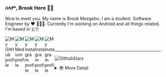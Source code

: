 ### ሰላም, Brook Here 👋🏾

Nice to meet you. My name is Brook Mezgebu. I am a student. Software Engineer by ♥ 👨🏾‍💻.
Currently I'm working on Android and all things related. I'm based in 🇪🇹

<a href="https://github.com/brookmg">
  <img width="32" align="left"
     alt="My GitHub profile"
     src="https://cdn.jsdelivr.net/npm/simple-icons@v3/icons/github.svg">
</a>
<a href="https://medium.com/@brookmezgebu">
  <img width="32" align="left"
     alt="My Medium profile"
     src="https://cdn.jsdelivr.net/npm/simple-icons@v3/icons/medium.svg">
</a>
<a href="https://www.instagram.com/brookmg8">
  <img width="32" align="left"
     alt="My Instagram profile"
     src="https://cdn.jsdelivr.net/npm/simple-icons@v3/icons/instagram.svg">
</a>
<a href="https://www.twitter.com/brook_mezgebu">
  <img width="32" align="left"
     alt="My Instagram profile"
     src="https://cdn.jsdelivr.net/npm/simple-icons@v3/icons/twitter.svg">
</a>
<a href="https://t.me/brookmg">
  <img width="32" align="left"
     alt="My Instagram profile"
     src="https://cdn.jsdelivr.net/npm/simple-icons@v3/icons/telegram.svg">
</a>
<br><br>
<hr/>

![GithubStars](https://github-readme-stats.vercel.app/api/?username=brookmg&show_icons=true&title_color=fff&icon_color=79ff97&text_color=9f9f9f&bg_color=151515)
  

<!-- [![Spotify](https://spotify-readme-plum.vercel.app/api/spotify-playing)](https://open.spotify.com/user/wqe3ges2o5xoao39bv0h065uf) -->

<!--
```diff
- !!! For all those dark-theme lovers out there, github doesn't 
- support markdown with custom background or text color 😞. 
- Make your voice heard on 👇🏾
[this issue](https://github.com/github/markup/issues/1373)
```
-->

<details>
<summary> 😎 More Detail </summary>


<!--START_SECTION:waka-->
![Profile Views](http://img.shields.io/badge/Profile%20Views-9-blue)

**🐱 My Github Data** 

> 🏆 1,032 Contributions in the Year 2020
 > 
> 📦 117.2 kB Used in Github's Storage 
 > 
> 💼 Opted to Hire
 > 
> 📜 49 Public Repositories
 > 
> 🔑 38 Private Repositories 

**I'm an Early 🐤** 

```text
🌞 Morning    140 commits    ██░░░░░░░░░░░░░░░░░░░░░░░   9.5% 
🌆 Daytime    598 commits    ██████████░░░░░░░░░░░░░░░   40.6% 
🌃 Evening    511 commits    ████████░░░░░░░░░░░░░░░░░   34.69% 
🌙 Night      224 commits    ███░░░░░░░░░░░░░░░░░░░░░░   15.21%

```
📅 **I'm Most Productive on Sunday** 

```text
Monday       254 commits    ████░░░░░░░░░░░░░░░░░░░░░   17.24% 
Tuesday      173 commits    ███░░░░░░░░░░░░░░░░░░░░░░   11.74% 
Wednesday    138 commits    ██░░░░░░░░░░░░░░░░░░░░░░░   9.37% 
Thursday     168 commits    ██░░░░░░░░░░░░░░░░░░░░░░░   11.41% 
Friday       200 commits    ███░░░░░░░░░░░░░░░░░░░░░░   13.58% 
Saturday     236 commits    ████░░░░░░░░░░░░░░░░░░░░░   16.02% 
Sunday       304 commits    █████░░░░░░░░░░░░░░░░░░░░   20.64%

```


📊 **This Week I Spent My Time On** 

```text
⌚︎ Time Zone: Africa/Addis_Ababa

💬 Programming Languages: 
No Activity Tracked This Week

🔥 Editors: 
No Activity Tracked This Week

💻 Operating System: 
No Activity Tracked This Week

```

**I Mostly Code in Java** 

```text
Java                     23 repos            ████████░░░░░░░░░░░░░░░░░   31.94% 
JavaScript               22 repos            ███████░░░░░░░░░░░░░░░░░░   30.56% 
Kotlin                   9 repos             ███░░░░░░░░░░░░░░░░░░░░░░   12.5% 
TypeScript               4 repos             █░░░░░░░░░░░░░░░░░░░░░░░░   5.56% 
PHP                      3 repos             █░░░░░░░░░░░░░░░░░░░░░░░░   4.17%

```


**Timeline**

![Chart not found](https://github.com/brookmg/brookmg/blob/master/charts/bar_graph.png) 


<!--END_SECTION:waka-->
</details>

<!--
<details>
<summary>More...</summary>
### በቅርብ ቀን
</details>
-->
